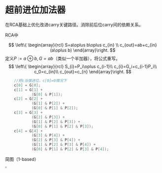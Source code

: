 # 超前进位加法器
在RCA基础上优化改进carry关键路径。消除前后位carry间的依赖关系。



RCA中


$$
\left\{ \begin{array}{rcl}
S=a\oplus b\oplus c_{in} \\
c_{out}=ab+c_{in}(a\oplus b)
\end{array}\right.
$$
定义$P:=a\oplus b,G=ab$（类似一个半加器），将公式重写。
$$
\left\{ \begin{array}{rcl}
S_{i}=P_i\oplus c_{i-1}\\
c_{i}=G_i+c_{i-1}P_i\\
c_0=c_{in}\\
c_{out}=c_{n}
\end{array}\right.
$$


```verilog
	//把c当做进位，c[0]=0情况下
	c[0] = G[0];
    c[1] = G[1] + 
            (G[0] & P[1]);
    c[2] = G[2] + 
            (G[1] & P[2]) + 
            (G[0] & P[1] & P[2]);
    c[3] = G[3] + 
            (G[2] & P[3]) +
            (G[1] & P[2] & P[3]) +
            (G[0] & P[1] & P[2] & P[3]);
    c[4] = G[4] + 
            (G[3] & P[4]) +
            (G[2] & P[3] & P[4]) +
            (G[1] & P[2] & P[3] & P[4]) +
            (G[0] & P[1] & P[2] & P[3] & P[4]);
```



简图（1-based）

<img src="F:\repo\Adder\CLA\CLA.jpg" style="zoom:30%;" />



